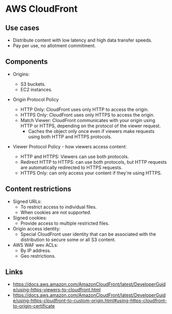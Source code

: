 # AWS CloudFront

## Use cases

- Distribute content with low latency and high data transfer speeds.
- Pay per use, no allotment commitment.

## Components

- Origins:
  - S3 buckets.
  - EC2 instances.

- Origin Protocol Policy
  - HTTP Only: CloudFront uses only HTTP to access the origin.
  - HTTPS Only: CloudFront uses only HTTPS to access the origin.
  - Match Viewer: CloudFront communicates with your origin using HTTP or HTTPS, depending on the protocol of the viewer request.
    - Caches the object only once even if viewers make requests using both HTTP and HTTPS protocols.
- Viewer Protocol Policy - how viewers access content:
  - HTTP and HTTPS: Viewers can use both protocols.
  - Redirect HTTP to HTTPS: can use both protocols, but HTTP requests are automatically redirected to HTTPS requests.
  - HTTPS Only: can only access your content if they're using HTTPS.

## Content restrictions

- Signed URLs:
  - To restrict access to individual files.
  - When cookies are not supported.
- Signed cookies:
  - Provide access to multiple restricted files.
- Origin access identity:
  - Special CloudFront user identity that can be associated with the distribution to secure some or all S3 content.
- AWS WAF wev ACLs:
  - By IP address.
  - Geo restrictions.

## Links

- https://docs.aws.amazon.com/AmazonCloudFront/latest/DeveloperGuide/using-https-viewers-to-cloudfront.html
- https://docs.aws.amazon.com/AmazonCloudFront/latest/DeveloperGuide/using-https-cloudfront-to-custom-origin.html#using-https-cloudfront-to-origin-certificate
